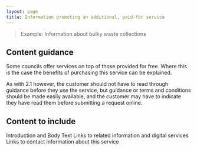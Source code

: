 ```yaml
---
layout: page
title: Information promoting an additional, paid-for service
---
```


> Example: Information about bulky waste collections

## Content guidance

Some councils offer services on top of those provided for free. Where this is the case the benefits of purchasing this service can be explained.

As with 2.1 however, the customer should not have to read through guidance before they use the service, but guidance or terms and conditions should be made easily available, and the customer may have to indicate they have read them before submitting a request online.

## Content to include

Introduction and Body Text Links to related information and digital services Links to contact information about this service
